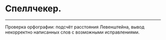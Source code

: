 # Спеллчекер.

***
Проверка орфографии: подсчёт расстояния Левенштейна, вывод некорректно написанных слов 
с возможными исправлениями.
